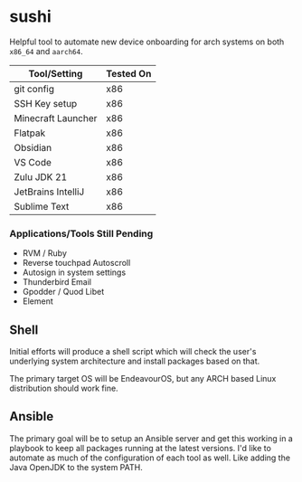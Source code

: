 # sushi
Helpful tool to automate new device onboarding for arch systems on both `x86_64` and `aarch64`. 

| Tool/Setting | Tested On|
| ---- | ------|
| git config | x86 |
| SSH Key setup | x86 |
| Minecraft Launcher | x86 | 
| Flatpak | x86 | 
| Obsidian | x86 |
| VS Code | x86 |
| Zulu JDK  21 | x86 | 
| JetBrains IntelliJ | x86 | 
| Sublime Text | x86 |


### Applications/Tools Still Pending
- RVM / Ruby
- Reverse touchpad Autoscroll
- Autosign in system settings
- Thunderbird Email
- Gpodder / Quod Libet
- Element


## Shell
Initial efforts will produce a shell script which will check the user's underlying system architecture and install packages based on that.

The primary target OS will be EndeavourOS, but any ARCH based Linux distribution should work fine. 

## Ansible
The primary goal will be to setup an Ansible server and get this working in a playbook to keep all packages running at the latest versions. 
I'd like to automate as much of the configuration of each tool as well. Like adding the Java OpenJDK to the system PATH. 
